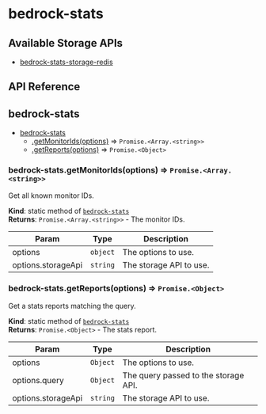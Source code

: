 # bedrock-stats

## Available Storage APIs
- [bedrock-stats-storage-redis](https://github.com/digitalbazaar/bedrock-stats-storage-redis)

## API Reference
<a name="module_bedrock-stats"></a>

## bedrock-stats

* [bedrock-stats](#module_bedrock-stats)
    * [.getMonitorIds(options)](#module_bedrock-stats.getMonitorIds) ⇒ <code>Promise.&lt;Array.&lt;string&gt;&gt;</code>
    * [.getReports(options)](#module_bedrock-stats.getReports) ⇒ <code>Promise.&lt;Object&gt;</code>

<a name="module_bedrock-stats.getMonitorIds"></a>

### bedrock-stats.getMonitorIds(options) ⇒ <code>Promise.&lt;Array.&lt;string&gt;&gt;</code>
Get all known monitor IDs.

**Kind**: static method of [<code>bedrock-stats</code>](#module_bedrock-stats)  
**Returns**: <code>Promise.&lt;Array.&lt;string&gt;&gt;</code> - The monitor IDs.  

| Param | Type | Description |
| --- | --- | --- |
| options | <code>object</code> | The options to use. |
| options.storageApi | <code>string</code> | The storage API to use. |

<a name="module_bedrock-stats.getReports"></a>

### bedrock-stats.getReports(options) ⇒ <code>Promise.&lt;Object&gt;</code>
Get a stats reports matching the query.

**Kind**: static method of [<code>bedrock-stats</code>](#module_bedrock-stats)  
**Returns**: <code>Promise.&lt;Object&gt;</code> - The stats report.  

| Param | Type | Description |
| --- | --- | --- |
| options | <code>Object</code> | The options to use. |
| options.query | <code>Object</code> | The query passed to the storage API. |
| options.storageApi | <code>string</code> | The storage API to use. |

